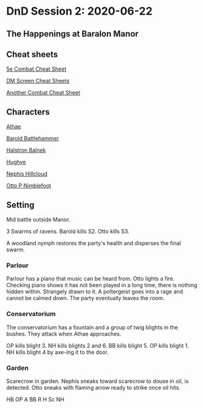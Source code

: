 # DnD Session 2: 2020-06-22
## The Happenings at Baralon Manor

## Cheat sheets

[5e Combat Cheat Sheet](https://github.com/ahumph/DnD-ISO/blob/master/5E%20Quick%20Reference%20Sheet%20v2.pdf)

[DM Screen Cheat Sheets](https://imgur.com/a/Dw9hp)

[Another Combat Cheat Sheet](https://i.redd.it/2esg4fs2c1541.png)

## Characters

[Athae](https://www.dndbeyond.com/characters/29656294)

[Barold Battlehammer](https://www.dndbeyond.com/characters/29656199)

[Halstron Balnek](https://www.dndbeyond.com/characters/29656273)

[Hughye](https://www.dndbeyond.com/characters/29656504)

[Nephis Hillcloud](https://www.dndbeyond.com/characters/29656304)

[Otto P Nimblefoot](https://www.dndbeyond.com/profile/ah309/characters/29371225)

## Setting

Mid battle outside Manor.

3 Swarms of ravens.
Barold kills S2.
Otto kills S3.

A woodland nymph restores the party's health and disperses the final swarm.

### Parlour

Parlour has a piano that music can be heard from. Otto lights a fire. Checking piano shows it has not been played in a long time, there is nothing hidden within. Strangely drawn to it. A poltergeist goes into a rage and cannot be calmed down. The party eventually leaves the room.

### Conservatorium

The conservatorium has a fountain and a group of twig blights in the bushes. They attack when Athae approaches.

OP kills blight 3.
NH kills blights 2 and 6.
BB kills blight 5.
OP kills blight 1.
NH kills blight 4 by axe-ing it to the door.

### Garden

Scarecrow in garden. Nephis sneaks toward scarecrow to douse in oil, is detected. Otto sneaks with flaming arrow ready to strike once oil hits.

HB
OP
A
BB
R
H
Sc
NH
